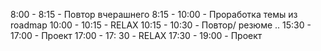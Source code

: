 8:00 - 8:15 - Повтор вчерашнего
8:15 - 10:00  - Проработка темы из roadmap
10:00 - 10:15 - RELAX
10:15 - 10:30 - Повтор/ резюме
..
15:30 - 17:00 - Проект
17:00 - 17: 30 - RELAX
17:30 - 19:00 - Проект 